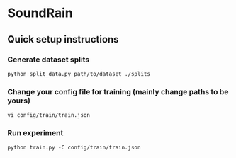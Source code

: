 # SoundRain

## Quick setup instructions

### Generate dataset splits

```
python split_data.py path/to/dataset ./splits 
```

### Change your config file for training (mainly change paths to be yours)

```
vi config/train/train.json 
```

### Run experiment

```
python train.py -C config/train/train.json
```
